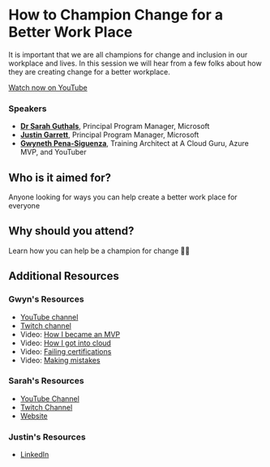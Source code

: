 # How to Champion Change for a Better Work Place

It is important that we are all champions for change and inclusion in our workplace and lives. In this session we will hear from a few folks about how they are creating change for a better workplace.

[Watch now on YouTube](https://youtu.be/QCCKEw1x9sY)

### Speakers

- __[Dr Sarah Guthals](https://twitter.com/drguthals)__, Principal Program Manager, Microsoft
- __[Justin Garrett](https://twitter.com/justgar)__, Principal Program Manager, Microsoft
- __[Gwyneth Pena-Siguenza](https://twitter.com/madebygps)__, Training Architect at A Cloud Guru, Azure MVP, and YouTuber 

## Who is it aimed for?

Anyone looking for ways you can help create a better work place for everyone

## Why should you attend?

Learn how you can help be a champion for change 💪🏼

## Additional Resources

### Gwyn's Resources

- [YouTube channel](https://www.youtube.com/c/MadeByGPS )
- [Twitch channel](https://www.twitch.tv/madebygps)
- Video: [How I became an MVP](https://youtu.be/0qFVlC5IPTY)
- Video: [How I got into cloud](https://youtu.be/kluKaLXJ2lg)
- Video: [Failing certifications](https://youtu.be/l9vCQHvTEyI)
- Video: [Making mistakes](https://youtu.be/v9UwE62XCt4)

### Sarah's Resources

- [YouTube Channel](https://www.youtube.com/user/drguthals)
- [Twitch Channel](https://www.twitch.tv/drguthals)
- [Website](https://guthals.com/sarah)

### Justin's Resources

- [LinkedIn](https://www.linkedin.com/in/justgar/)
